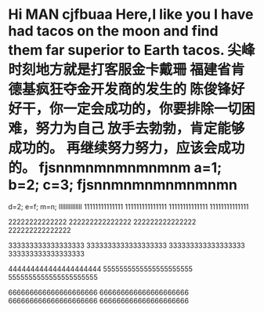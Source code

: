 Hi MAN
cjfbuaa Here,I like you
I have had tacos on the moon and find them far superior to Earth tacos.
尖峰时刻地方就是打客服金卡戴珊
福建省肯德基疯狂夺金开发商的发生的
陈俊锋好好干，你一定会成功的，你要排除一切困难，努力为自己
放手去勃勃，肯定能够成功的。
再继续努力努力，应该会成功的。
 fjsnnmnmnmnmnmnm
 a=1;
 b=2;
 c=3;
 fjsnnmnmnmnmnmnmn
=========================
d=2;
e=f;
m=n;
llllllllllllll
11111111111111
111111111111111
11111111111111
11111111111111

22222222222222
222222222222222
222222222222222
222222222222222

333333333333333333
3333333333333333333
333333333333333333
333333333333333333




444444444444444444444
5555555555555555555555
5555555555555555555555

666666666666666666666
666666666666666666666
666666666666666666666
666666666666666666666
